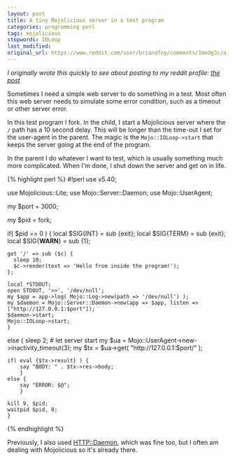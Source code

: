 ```yaml
---
layout: post
title: A tiny Mojolicious server in a test program
categories: programming perl
tags: mojolicious
stopwords: IOLoop
last_modified:
original_url: https://www.reddit.com/user/briandfoy/comments/1modg3c/a_tiny_mojo_server_in_a_test_program/
---
```


*I originally wrote this quickly to see about posting to my reddit profile: [the post](https://www.reddit.com/user/briandfoy/comments/1modg3c/a_tiny_mojo_server_in_a_test_program/)*

Sometimes I need a simple web server to do something in a test. Most often this web server needs to simulate some error condition, such as a timeout or other server error.

<!--more-->

In this test program I fork. In the child, I start a Mojolicious server where the `/` path has a 10 second delay. This will be longer than the time-out I set for the user-agent in the parent. The magic is the `Mojo::IOLoop->start` that keeps the server going at the end of the program.

In the parent I do whatever I want to test, which is usually something much more complicated. When I'm done, I shut down the server and get on in life.

{% highlight perl %}
#!perl
use v5.40;

use Mojolicious::Lite;
use Mojo::Server::Daemon;
use Mojo::UserAgent;

my $port = 3000;

my $pid = fork;

if( $pid == 0 ) {
    local $SIG{INT} = sub {exit};
    local $SIG{TERM} = sub {exit};
    local $SIG{__WARN__} = sub {1};

    get '/' => sub ($c) {
      sleep 10;
      $c->render(text => 'Hello from inside the program!');
    };

    local *STDOUT;
    open STDOUT, '>>', '/dev/null';
    my $app = app->log( Mojo::Log->new(path => '/dev/null') );
    my $daemon = Mojo::Server::Daemon->new(app => $app, listen => ["http://127.0.0.1:$port"]);
    $daemon->start;
    Mojo::IOLoop->start;
    }
else {
    sleep 2; # let server start
    my $ua = Mojo::UserAgent->new->inactivity_timeout(3);
    my $tx = $ua->get( "http://127.0.0.1:$port/" );

    if( eval {$tx->result} ) {
        say "BODY: " . $tx->res->body;
        }
    else {
        say "ERROR: $@";
        }

    kill 9, $pid;
    waitpid $pid, 0;
    }
{% endhighlight %}

Previously, I also used [HTTP::Daemon](https://github.com/libwww-perl/HTTP-Daemon), which was fine too, but I often am dealing with Mojolicious so it's already there.
